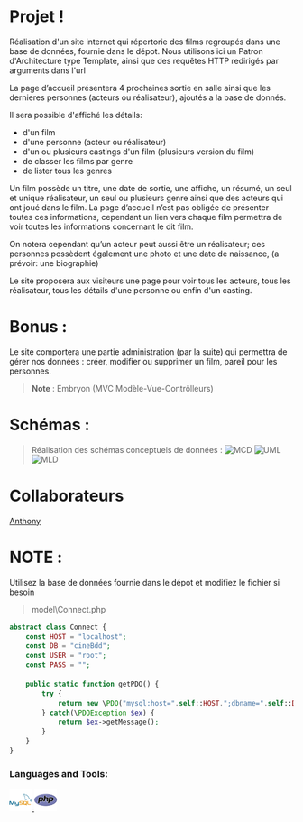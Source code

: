 # Projet !
Réalisation d'un site internet qui répertorie des films regroupés dans une base de données, fournie dans le dépot.
Nous utilisons ici un Patron d'Architecture type Template, ainsi que des requêtes HTTP redirigés par arguments dans l'url

La page d’accueil présentera 4 prochaines sortie en salle ainsi que les dernieres personnes (acteurs ou réalisateur),
ajoutés a la base de donnés.

Il sera possible d'affiché les détails:

- d'un film
- d'une personne (acteur ou réalisateur)
- d'un ou plusieurs castings d'un film (plusieurs version du film)
- de classer les films par genre
- de lister tous les genres

Un film possède un titre, une date de sortie, une affiche, un résumé, un seul et unique réalisateur, un seul ou plusieurs genre ainsi que des acteurs qui ont joué dans le film.
La page d’accueil n’est pas obligée de présenter toutes ces informations, cependant un lien vers chaque film permettra de voir toutes les informations concernant le dit film.

On notera cependant qu’un acteur peut aussi être un réalisateur; ces personnes possèdent également une photo et une date de naissance, (a prévoir: une biographie)

Le site proposera aux visiteurs une page pour voir tous les acteurs, tous les réalisateur, tous les détails d'une personne ou enfin d'un casting.

# Bonus :

Le site comportera une partie administration (par la suite) qui permettra de gérer nos données : créer, modifier ou supprimer un film, pareil pour les personnes.

> **Note** : Embryon (MVC Modèle-Vue-Contrôlleurs)

# Schémas :

> Réalisation des schémas conceptuels de données :
> ![MCD](https://github.com/AnthonyM68/cineBdd/MCD.jpg)
> ![UML](https://github.com/AnthonyM68/cineBdd/UML.jpg)
> ![MLD](https://github.com/AnthonyM68/cineBdd/MLD.jpg)

# Collaborateurs

[Anthony](https://github.com/AnthonyM68)

# NOTE :

Utilisez la base de données fournie dans le dépot et modifiez le fichier si besoin

> model\Connect.php

```php
abstract class Connect {
    const HOST = "localhost";
    const DB = "cineBdd";
    const USER = "root";
    const PASS = "";

    public static function getPDO() {
        try {
            return new \PDO("mysql:host=".self::HOST.";dbname=".self::DB.";charset=utf8", self::USER, self::PASS);
        } catch(\PDOException $ex) {
            return $ex->getMessage();
        }
    }
}
```
<h3>Languages and Tools:</h3>
<a href="https://www.mysql.com/" target="_blank" rel="noreferrer"> <img src="https://raw.githubusercontent.com/devicons/devicon/master/icons/mysql/mysql-original-wordmark.svg" alt="mysql" width="40" height="40"/> </a>
<a href="https://www.php.net" target="_blank" rel="noreferrer"> <img src="https://raw.githubusercontent.com/devicons/devicon/master/icons/php/php-original.svg" alt="php" width="40" height="40"/> </a>

